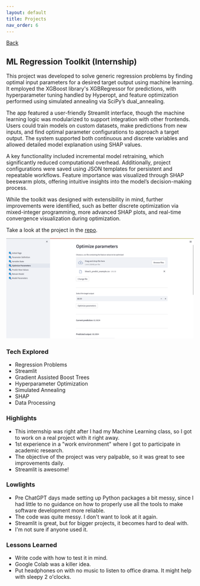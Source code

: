 ```yaml
---
layout: default
title: Projects
nav_order: 6
---
```


[Back](projects.md)

## ML Regression Toolkit (Internship)

This project was developed to solve generic regression problems by finding optimal input parameters for a desired target output using machine learning. It employed the XGBoost library's XGBRegressor for predictions, with hyperparameter tuning handled by Hyperopt, and feature optimization performed using simulated annealing via SciPy’s dual_annealing.

The app featured a user-friendly Streamlit interface, though the machine learning logic was modularized to support integration with other frontends. Users could train models on custom datasets, make predictions from new inputs, and find optimal parameter configurations to approach a target output. The system supported both continuous and discrete variables and allowed detailed model explanation using SHAP values.

A key functionality included incremental model retraining, which significantly reduced computational overhead. Additionally, project configurations were saved using JSON templates for persistent and repeatable workflows. Feature importance was visualized through SHAP beeswarm plots, offering intuitive insights into the model’s decision-making process.

While the toolkit was designed with extensibility in mind, further improvements were identified, such as better discrete optimization via mixed-integer programming, more advanced SHAP plots, and real-time convergence visualization during optimization.

Take a look at the project in the [repo](https://github.com/AndreEnes/argentina-opt).

![argentina](/images/projects/argentina/screenshot.png)

### Tech Explored

- Regression Problems
- Streamlit
- Gradient Assisted Boost Trees
- Hyperparameter Optimization
- Simulated Annealing
- SHAP
- Data Processing

### Highlights

- This internship was right after I had my Machine Learning class, so I got to work on a real project with it right away.
- 1st experience in a "work environment" where I got to participate in academic research.
- The objective of the project was very palpable, so it was great to see improvements daily.
- Streamlit is awesome!

### Lowlights

- Pre ChatGPT days made setting up Python packages a bit messy, since I had little to no guidance on how to properly use all the tools to make software development more reliable.
- The code was quite messy. I don't want to look at it again.
- Streamlit is great, but for bigger projects, it becomes hard to deal with.
- I'm not sure if anyone used it.

### Lessons Learned

- Write code with how to test it in mind.
- Google Colab was a killer idea.
- Put headphones on with no music to listen to office drama. It might help with sleepy 2 o'clocks.
